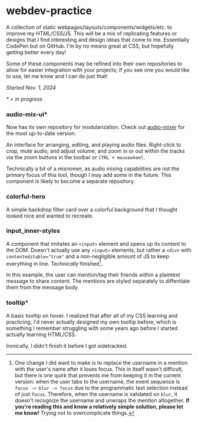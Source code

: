# webdev-practice

A collection of static webpages/layouts/components/widgets/etc. to improve my HTML/CSS/JS. This will be a mix of replicating features or designs that I find interesting and design ideas that come to me. Essentially CodePen but on GitHub. I'm by no means great at CSS, but hopefully getting better every day!

Some of these components may be refined into their own repositories to allow for easier integration with your projects; if you see one you would like to use, let me know and I can do just that!

*Started Nov. 1, 2024*

*\* = in progress*

### audio-mix-ui\*

Now has its own repository for modularization. Check out [audio-mixer](https://github.com/esschillinger/audio-mixer) for the most up-to-date version.

An interface for arranging, editing, and playing audio files. Right-click to crop, mute audio, and adjust volume, and zoom in or out within the tracks via the zoom buttons in the toolbar or `CTRL + mousewheel`.

Technically a bit of a misnomer, as audio mixing capabilities are not the primary focus of this tool, though I may add some in the future. This component is likely to become a separate repository.

### colorful-hero

A simple backdrop filter card over a colorful background that I thought looked nice and wanted to recreate.

### input_inner-styles

A component that imitates an `<input>` element and opens up its content to the DOM. Doesn't actually use any `<input>` elements, but rather a `<div>` with `contenteditable="true"` and a non-negligible amount of JS to keep everything in line. *Technically* finished[^1].

In this example, the user can mention/tag their friends within a plaintext message to share content. The mentions are styled separately to diffentiate them from the message body.

[^1]: One change I did want to make is to replace the username in a mention with the user's name after it loses focus. This in itself wasn't difficult, but there is one quirk that prevents me from keeping it in the current version: when the user tabs to the username, the event sequence is `focus -> blur -> focus` due to the programmatic text selection instead of just `focus`. Therefore, when the username is validated on `blur`, it doesn't recognize the username and unwraps the mention altogether. **If you're reading this and know a relatively simple solution, please let me know!** Trying not to overcomplicate things.

### tooltip\*

A basic tooltip on hover. I realized that after all of my CSS learning and practicing, I'd never actually designed my own tooltip before, which is something I remember struggling with some years ago before I started actually learning HTML/CSS.

Ironically, I didn't finish it before I got sidetracked.
